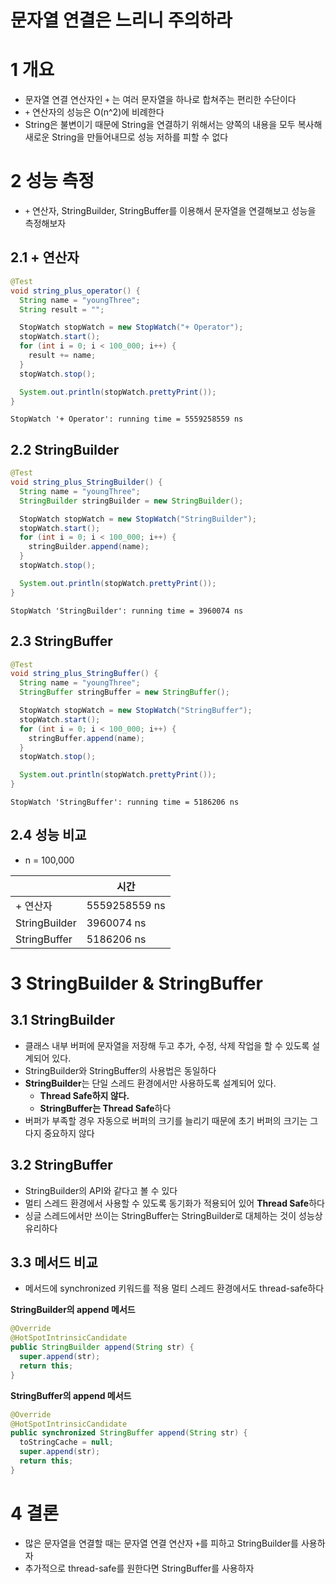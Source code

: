 # 문자열 연결은 느리니 주의하라



# 1 개요

* 문자열 연결 연산자인 `+` 는 여러 문자열을 하나로 합쳐주는 편리한 수단이다
* `+` 연산자의 성능은 O(n^2)에 비례한다
* String은 불변이기 때문에 String을 연결하기 위해서는 양쪽의 내용을 모두 복사해 새로운 String을 만들어내므로 성능 저하를 피할 수 없다



# 2 성능 측정

* `+` 연산자, StringBuilder, StringBuffer를 이용해서 문자열을 연결해보고 성능을 측정해보자 



## 2.1 + 연산자

```java
@Test
void string_plus_operator() {
  String name = "youngThree";
  String result = "";

  StopWatch stopWatch = new StopWatch("+ Operator");
  stopWatch.start();
  for (int i = 0; i < 100_000; i++) {
    result += name;
  }
  stopWatch.stop();

  System.out.println(stopWatch.prettyPrint());
}
```

```
StopWatch '+ Operator': running time = 5559258559 ns
```



## 2.2 StringBuilder

```java
@Test
void string_plus_StringBuilder() {
  String name = "youngThree";
  StringBuilder stringBuilder = new StringBuilder();

  StopWatch stopWatch = new StopWatch("StringBuilder");
  stopWatch.start();
  for (int i = 0; i < 100_000; i++) {
    stringBuilder.append(name);
  }
  stopWatch.stop();

  System.out.println(stopWatch.prettyPrint());
}
```

```
StopWatch 'StringBuilder': running time = 3960074 ns
```



## 2.3 StringBuffer

```java
@Test
void string_plus_StringBuffer() {
  String name = "youngThree";
  StringBuffer stringBuffer = new StringBuffer();

  StopWatch stopWatch = new StopWatch("StringBuffer");
  stopWatch.start();
  for (int i = 0; i < 100_000; i++) {
    stringBuffer.append(name);
  }
  stopWatch.stop();

  System.out.println(stopWatch.prettyPrint());
}
```

```
StopWatch 'StringBuffer': running time = 5186206 ns
```



## 2.4 성능 비교

* n = 100,000

|               | 시간          |
| ------------- | ------------- |
| + 연산자      | 5559258559 ns |
| StringBuilder | 3960074 ns    |
| StringBuffer  | 5186206 ns    |



# 3 StringBuilder & StringBuffer



## 3.1 StringBuilder

* 클래스 내부 버퍼에 문자열을 저장해 두고 추가, 수정, 삭제 작업을 할 수 있도록 설계되어 있다.
* StringBuilder와 StringBuffer의 사용법은 동일하다
* **StringBuilder**는 단일 스레드 환경에서만 사용하도록 설계되어 있다.
  * **Thread Safe하지 않다.**
  * **StringBuffer는 Thread Safe**하다
* 버퍼가 부족할 경우 자동으로 버퍼의 크기를 늘리기 때문에 초기 버퍼의 크기는 그다지 중요하지 않다



## 3.2 StringBuffer

* StringBuilder의 API와 같다고 볼 수 있다
* 멀티 스레드 환경에서 사용할 수 있도록 동기화가 적용되어 있어 **Thread Safe**하다
* 싱글 스레드에서만 쓰이는 StringBuffer는 StringBuilder로 대체하는 것이 성능상 유리하다



## 3.3 메서드 비교

* 메서드에 synchronized 키워드를 적용 멀티 스레드 환경에서도 thread-safe하다

**StringBuilder의 append 메서드**

```java
@Override
@HotSpotIntrinsicCandidate
public StringBuilder append(String str) {
  super.append(str);
  return this;
}
```

**StringBuffer의 append 메서드**

```java
@Override
@HotSpotIntrinsicCandidate
public synchronized StringBuffer append(String str) {
  toStringCache = null;
  super.append(str);
  return this;
}
```



# 4 결론

* 많은 문자열을 연결할 때는 문자열 연결 연산자 `+`를 피하고 StringBuilder를 사용하자
* 추가적으로 thread-safe를 원한다면 StringBuffer를 사용하자